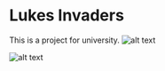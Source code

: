# Lukes Invaders
This is a project for university.
![alt text](https://user-images.githubusercontent.com/30378184/38784354-87a5f28e-4108-11e8-9c23-7f4031921315.png)

![alt text](https://user-images.githubusercontent.com/30378184/38784353-878ec0dc-4108-11e8-94f2-0f4c9a5bdedc.png)
